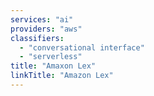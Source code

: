 ```yaml
---
services: "ai"
providers: "aws"
classifiers:
  - "conversational interface"
  - "serverless"
title: "Amaxon Lex"
linkTitle: "Amazon Lex"
---
```

